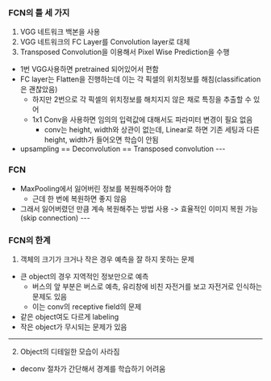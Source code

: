### FCN의 틀 세 가지
1. VGG 네트워크 백본을 사용
2. VGG 네트워크의 FC Layer를 Convolution layer로 대체
3. Transposed Convolution을 이용해서 Pixel Wise Prediction을 수행

- 1번 VGG사용하면 pretrained 되어있어서 편함 <br>
- FC layer는 Flatten을 진행하는데 이는 각 픽셀의 위치정보를 해침(classification은 괜찮았음)
    - 하지만 2번으로 각 픽셀의 위치정보를 해치지지 않은 채로 특징을 추출할 수 있어
    - 1x1 Conv을 사용하면 임의의 입력값에 대해서도 파라미터 변경이 필요 없음
        - conv는 height, width와 상관이 없는데, Linear로 하면 기존 세팅과 다른 height, width가 들어오면 학습이 안됨<br>
- upsampling == Deconvolution == Transposed convolution
---<br>
### FCN
- MaxPooling에서 잃어버린 정보를 복원해주어야 함
    - 근데 한 번에 복원하면 좋지 않음
- 그래서 잃어버렸던 만큼 계속 복원해주는 방법 사용 -> 효율적인 이미지 복원 가능(skip connection)
---<br>
### FCN의 한계
1. 객체의 크기가 크거나 작은 경우 예측을 잘 하지 못하는 문제
- 큰 object의 경우 지역적인 정보만으로 예측
    - 버스의 앞 부분은 버스로 예측, 유리창에 비친 자전거를 보고 자전거로 인식하는 문제도 있음
    - 이는 conv의 receptive field의 문제
- 같은 object여도 다르게 labeling
- 작은 object가 무시되는 문제가 있음
---
2. Object의 디테일한 모습이 사라짐
- deconv 절차가 간단해서 경계를 학습하기 어려움
